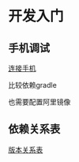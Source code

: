 # 开发入门

## 手机调试

[连接手机](https://blog.csdn.net/qq_35251502/article/details/80770448)

比较依赖gradle

也需要配置阿里镜像

## 依赖关系表
[版本关系表](https://developer.android.com/studio/releases/gradle-plugin#updating-gradle)
